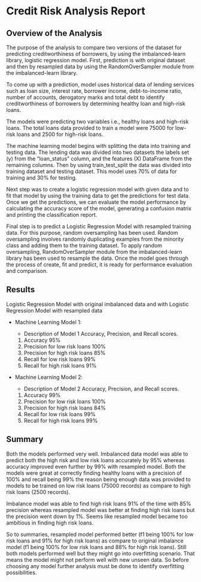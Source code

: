 # Credit Risk Analysis Report 

## Overview of the Analysis

The purpose of the analysis to compare two versions of the dataset  for predicting creditworthiness of borrowers, by using the imbalanced-learn library, logistic regression model. First, prediction is with original dataset and then by resampled data by using the RandomOverSampler module from the imbalanced-learn library.

To come up with a prediction, model uses historical data of lending services such as loan size, interest rate, borrower income, debt-to-income ratio, number of accounts, derogatory marks and total debt to identify creditworthiness of borrowers by determining healthy loan and high-risk loans.

The models were predicting two variables i.e., healthy loans and high-risk loans. The total loans data provided to train a model were 75000 for low-risk loans and 2500 for high-risk loans.

The machine learning model begins with splitting the data into training and testing data. The lending data was divided into two datasets the labels set (y) from the “loan_status” column, and the features (X) DataFrame from the remaining columns. Then by using train_test_split the data was divided into training dataset and testing dataset. This model uses 70% of data for training and 30% for testing.

Next step was to create a logistic regression model with given data and to fit that model by using the training data to get the predictions for test data. Once we get the predictions, we can evaluate the model performance by calculating the accuracy score of the model, generating a confusion matrix and printing the classification report.

Final step is to predict a Logistic Regression Model with resampled training data. For this purpose, random oversampling has been used.  Random oversampling involves randomly duplicating examples from the minority class and adding them to the training dataset. To apply random oversampling, RandomOverSampler module from the imbalanced-learn library has been used to resample the data. Once the model goes through the process of create, fit and predict, it is ready for performance evaluation  and comparison.

## Results

Logistic Regression Model with original imbalanced data and with Logistic Regression Model with resampled data

* Machine Learning Model 1:
  * Description of Model 1 Accuracy, Precision, and Recall scores.
  1. Accuracy 95%
  2. Precision for low risk loans 100%
  3. Precision for high risk loans 85%
  4. Recall for low risk loans 99%
  5. Recall for high risk loans 91%



* Machine Learning Model 2:
  * Description of Model 2 Accuracy, Precision, and Recall scores.
  1. Accuracy 99%
  2. Precision for low risk loans 100%
  3. Precision for high risk loans 84%
  4. Recall for low risk loans 99%
  5. Recall for high risk loans 99%


## Summary

Both the models performed very well. Imbalanced data model was able to predict both the high risk and low risk loans accurately by 95% whereas accuracy improved even further by 99% with resampled model. Both the models were great at correctly finding healthy loans with a precision of 100% and recall being 99% the reason being enough data was provided to models to be trained on low risk loans (75000 records) as compare to high risk loans (2500 records).

Imbalance model was able to find high risk loans 91% of the time with 85% precision whereas resampled model was better at finding high risk loans but the precision went down by 1%. Seems like resampled model became too ambitious in finding high risk loans.

So to summaries, resampled model performed better (f1 being 100% for low risk loans and 91% for high risk loans) as compare to original imbalance model (f1 being 100% for low risk loans and 88% for high risk loans). Still both models performed well but they might go into overfitting scenario. That means the model might not perform well with new unseen data. So before choosing any model further analysis must be done to identify overfitting possibilities.


